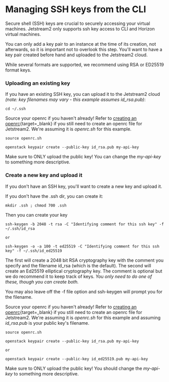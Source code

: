 # Managing SSH keys from the CLI

Secure shell (SSH) keys are crucial to securely accessing your virtual machines. Jetstream2 only supports ssh key access to CLI and Horizon virtual machines.

You can only add a key pair to an instance at the time of its creation, not afterwards, so it is important not to overlook this step. You'll want to have a key pair created before hand and uploaded to the Jetstream2 cloud.

While several formats are supported, we recommend using RSA or ED25519 format keys.

### Uploading an existing key

If you have an existing SSH key, you can upload it to the Jetstream2 cloud *(note: key filenames may vary - this example assumes id_rsa.pub)*:

    cd ~/.ssh

Source your openrc if you haven't already! Refer to [creating an openrc](openrc.md){target=_blank} if you still need to create an openrc file for Jetstream2. We're assuming it is *openrc.sh* for this example.

    source openrc.sh

    openstack keypair create --public-key id_rsa.pub my-api-key

Make sure to ONLY upload the public key! You can change the *my-api-key* to something more descriptive.

### Create a new key and upload it

If you don't have an SSH key, you'll want to create a new key and upload it.

If you don't have the .ssh dir, you can create it:

    mkdir .ssh ; chmod 700 .ssh

Then you can create your key

    ssh-keygen -b 2048 -t rsa -C "Identifying comment for this ssh key" -f ~/.ssh/id_rsa

    or

    ssh-keygen -o -a 100 -t ed25519 -C "Identifying comment for this ssh key" -f ~/.ssh/id_ed25519

The first will create a 2048 bit RSA cryptography key with the comment you specify and the filename id_rsa (which is the default). The second will create an Ed25519 elliptical cryptography key. The comment is optional but we do recommend it to keep track of keys. *You only need to do one of these, though you can create both.*

You may also leave off the -f file option and ssh-keygen will prompt you for the filename.

Source your openrc if you haven't already! Refer to [creating an openrc](openrc.md){target=_blank} if you still need to create an openrc file for Jetstream2. We're assuming it is *openrc.sh* for this example and assuming *id_rsa.pub* is your public key's filename.

    source openrc.sh

    openstack keypair create --public-key id_rsa.pub my-api-key

    or

    openstack keypair create --public-key id_ed25519.pub my-api-key

Make sure to ONLY upload the public key! You should change the *my-api-key* to something more descriptive.
